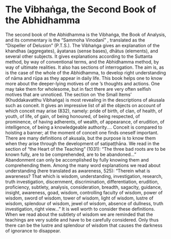 # The Vibhaṅga, the Second Book of the Abhidhamma

The second book of the Abhidhamma is the Vibhaṅga, the Book of Analysis,
and its commentary is the “Sammoha Vinodanī” , translated as the
“Dispeller of Delusion” (P.T.S.). The Vibhaṅga gives an explanation of
the khandhas (aggregates), āyatanas (sense bases), dhātus (elements),
and several other subjects. It gives explanations according to the
Suttanta method, by way of conventional terms, and the Abhidhamma
method, by way of ultimate realities. It also has sections of
interrogation. The aim is, as is the case of the whole of the
Abhidhamma, to develop right understanding of nāma and rūpa as they
appear in daily life. This book helps one to know more about the
deeper-lying motives of one ’s thoughts and actions. One may take them
for wholesome, but in fact there are very often selfish motives that are
unnoticed. The section on ‘the Small Items’ (Khuddakavatthu Vibhaṅga) is
most revealing in the descriptions of akusala such as conceit. It gives
an impressive list of all the objects on account of which conceit may
arise (832), namely: pride of birth, of clan, of health, of youth, of
life, of gain, of being honoured, of being respected, of prominence, of
having adherents, of wealth, of appearance, of erudition, of
intelligence, of being a knowledgeable authority.... Conceit is compared
to hoisting a banner; at the moment of conceit one finds oneself
important. There are many definitions of akusala, but the purpose is to
know them when they arise through the development of satipaṭṭhāna. We
read in the section of “the Heart of the Teaching” (1031): “The three
bad roots are to be known fully, are to be comprehended, are to be
abandoned...” Abandonment can only be accomplished by fully knowing them
and comprehending them. Among the many word explanations we read about
understanding (here translated as awareness, 525): “Therein what is
awareness? That which is wisdom, understanding, investigation, research,
truth investigation, discernment, discrimination, differentiation,
erudition, proficiency, subtlety, analysis, consideration, breadth,
sagacity, guidance, insight, awareness, goad, wisdom, controlling
faculty of wisdom, power of wisdom, sword of wisdom, tower of wisdom,
light of wisdom, lustre of wisdom, splendour of wisdom, jewel of wisdom,
absence of dullness, truth investigation, right view...” It is well
worth to consider these definitions. When we read about the subtlety of
wisdom we are reminded that the teachings are very subtle and have to be
carefully considered. Only thus there can be the lustre and splendour of
wisdom that causes the darkness of ignorance to disappear.


